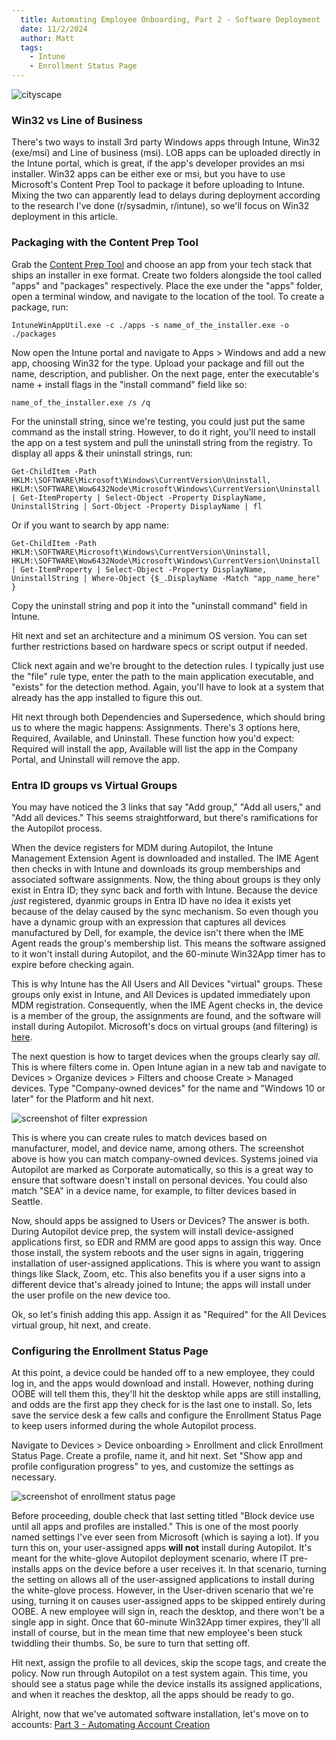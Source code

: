```yaml
---
  title: Automating Employee Onboarding, Part 2 - Software Deployment
  date: 11/2/2024
  author: Matt
  tags: 
    - Intune
    - Enrollment Status Page
---
```


![cityscape](/images/automating-employee-onboarding-part-2/iyus-sugiharto-Eh1xd5xDE-s-unsplash.jpg)

### Win32 vs Line of Business

There's two ways to install 3rd party Windows apps through Intune, Win32 (exe/msi) and Line of business (msi). LOB apps can be uploaded directly in the Intune portal, which is great, if the app's developer provides an msi installer. Win32 apps can be either exe or msi, but you have to use Microsoft's Content Prep Tool to package it before uploading to Intune. Mixing the two can apparently lead to delays during deployment according to the research I've done (r/sysadmin, r/intune), so we'll focus on Win32 deployment in this article.

### Packaging with the Content Prep Tool

Grab the [Content Prep Tool](https://github.com/microsoft/Microsoft-Win32-Content-Prep-Tool) and choose an app from your tech stack that ships an installer in exe format. Create two folders alongside the tool called "apps" and "packages" respectively. Place the exe under the "apps" folder, open a terminal window, and navigate to the location of the tool. To create a package, run:

```
IntuneWinAppUtil.exe -c ./apps -s name_of_the_installer.exe -o ./packages
```

Now open the Intune portal and navigate to Apps > Windows and add a new app, choosing Win32 for the type. Upload your package and fill out the name, description, and publisher. On the next page, enter the executable's name + install flags in the "install command" field like so:

```
name_of_the_installer.exe /s /q
```

For the uninstall string, since we're testing, you could just put the same command as the install string. However, to do it right, you'll need to install the app on a test system and pull the uninstall string from the registry. To display all apps & their uninstall strings, run:

```
Get-ChildItem -Path HKLM:\SOFTWARE\Microsoft\Windows\CurrentVersion\Uninstall, HKLM:\SOFTWARE\Wow6432Node\Microsoft\Windows\CurrentVersion\Uninstall | Get-ItemProperty | Select-Object -Property DisplayName, UninstallString | Sort-Object -Property DisplayName | fl
```

Or if you want to search by app name:

```
Get-ChildItem -Path HKLM:\SOFTWARE\Microsoft\Windows\CurrentVersion\Uninstall, HKLM:\SOFTWARE\Wow6432Node\Microsoft\Windows\CurrentVersion\Uninstall | Get-ItemProperty | Select-Object -Property DisplayName, UninstallString | Where-Object {$_.DisplayName -Match "app_name_here" }
```

Copy the uninstall string and pop it into the "uninstall command" field in Intune.

Hit next and set an architecture and a minimum OS version. You can set further restrictions based on hardware specs or script output if needed.

Click next again and we're brought to the detection rules. I typically just use the "file" rule type, enter the path to the main application executable, and "exists" for the detection method. Again, you'll have to look at a system that already has the app installed to figure this out.

Hit next through both Dependencies and Supersedence, which should bring us to where the magic happens: Assignments. There's 3 options here, Required, Available, and Uninstall. These function how you'd expect: Required will install the app, Available will list the app in the Company Portal, and Uninstall will remove the app.

### Entra ID groups vs Virtual Groups

You may have noticed the 3 links that say "Add group," "Add all users," and "Add all devices." This seems straightforward, but there's ramifications for the Autopilot process.

When the device registers for MDM during Autopilot, the Intune Management Extension Agent is downloaded and installed. The IME Agent then checks in with Intune and downloads its group memberships and associated software assignments. Now, the thing about groups is they only exist in Entra ID; they sync back and forth with Intune. Because the device _just_ registered, dyanmic groups in Entra ID have no idea it exists yet because of the delay caused by the sync mechanism. So even though you have a dynamic group with an expression that captures all devices manufactured by Dell, for example, the device isn't there when the IME Agent reads the group's membership list. This means the software assigned to it won't install during Autopilot, and the 60-minute Win32App timer has to expire before checking again.

This is why Intune has the All Users and All Devices "virtual" groups. These groups only exist in Intune, and All Devices is updated immediately upon MDM registration. Consequently, when the IME Agent checks in, the device is a member of the group, the assignments are found, and the software will install during Autopilot. Microsoft's docs on virtual groups (and filtering) is [here](https://learn.microsoft.com/en-us/mem/intune/fundamentals/filters-performance-recommendations#virtual-groups).

The next question is how to target devices when the groups clearly say _all_. This is where filters come in. Open Intune agian in a new tab and navigate to Devices > Organize devices > Filters and choose Create > Managed devices. Type "Company-owned devices" for the name and "Windows 10 or later" for the Platform and hit next.

![screenshot of filter expression](/images/automating-employee-onboarding-part-2/autopilot_part2_filters.png)

This is where you can create rules to match devices based on manufacturer, model, and device name, among others. The screenshot above is how you can match company-owned devices. Systems joined via Autopilot are marked as Corporate automatically, so this is a great way to ensure that software doesn't install on personal devices. You could also match "SEA" in a device name, for example, to filter devices based in Seattle.

Now, should apps be assigned to Users or Devices? The answer is both. During Autopilot device prep, the system will install device-assigned applications first, so EDR and RMM are good apps to assign this way. Once those install, the system reboots and the user signs in again, triggering installation of user-assigned applications. This is where you want to assign things like Slack, Zoom, etc. This also benefits you if a user signs into a different device that's already joined to Intune; the apps will install under the user profile on the new device too.

Ok, so let's finish adding this app. Assign it as "Required" for the All Devices virtual group, hit next, and create.

### Configuring the Enrollment Status Page

At this point, a device could be handed off to a new employee, they could log in, and the apps would download and install. However, nothing during OOBE will tell them this, they'll hit the desktop while apps are still installing, and odds are the first app they check for is the last one to install. So, lets save the service desk a few calls and configure the Enrollment Status Page to keep users informed during the whole Autopilot process.

Navigate to Devices > Device onboarding > Enrollment and click Enrollment Status Page. Create a profile, name it, and hit next. Set "Show app and profile configuration progress" to yes, and customize the settings as necessary.

![screenshot of enrollment status page](/images/automating-employee-onboarding-part-2/autopilot_part2_esp.png)

Before proceeding, double check that last setting titled "Block device use until all apps and profiles are installed." This is one of the most poorly named settings I've ever seen from Microsoft (which is saying a lot). If you turn this on, your user-assigned apps **will not** install during Autopilot. It's meant for the white-glove Autopilot deployment scenario, where IT pre-installs apps on the device before a user receives it. In that scenario, turning the setting on allows all of the user-assigned applications to install during the white-glove process. However, in the User-driven scenario that we're using, turning it on causes user-assigned apps to be skipped entirely during OOBE. A new employee will sign in, reach the desktop, and there won't be a single app in sight. Once that 60-minute Win32App timer expires, they'll all install of course, but in the mean time that new employee's been stuck twiddling their thumbs. So, be sure to turn that setting off.

Hit next, assign the profile to all devices, skip the scope tags, and create the policy. Now run through Autopilot on a test system again. This time, you should see a status page while the device installs its assigned applications, and when it reaches the desktop, all the apps should be ready to go.

Alright, now that we've automated software installation, let's move on to accounts: [Part 3 - Automating Account Creation](/posts/automating-employee-onboarding-part-3)
